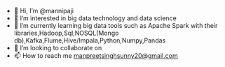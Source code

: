 - 👋 Hi, I’m @mannipaji
- 👀 I’m interested in big data technology and data science
- 🌱 I’m currently learning big data tools such as Apache Spark with their libraries,Hadoop,Sql,NOSQL(Mongo db),Kafka,Flume,Hive/Impala,Python,Numpy,Pandas
- 💞️ I’m looking to collaborate on 
- 📫 How to reach me manpreetsinghsunny20@gmail.com

<!---
mannipaji/mannipaji is a ✨ special ✨ repository because its `README.md` (this file) appears on your GitHub profile.
You can click the Preview link to take a look at your changes.
--->
